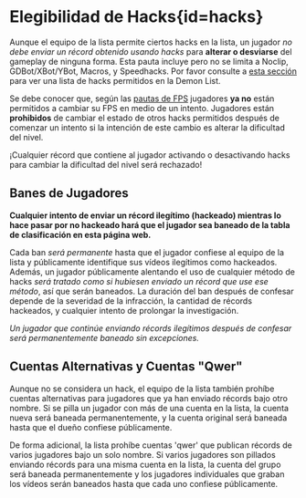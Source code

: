 <div class='panel fade js-scroll-anim' data-anim='fade'>

# Elegibilidad de Hacks{id=hacks}

Aunque el equipo de la lista permite ciertos hacks en la lista, un jugador *no debe enviar un récord obtenido usando hacks* para __alterar o desviarse__ del gameplay de ninguna forma. Esta pauta incluye pero no se limita a Noclip, GDBot/XBot/YBot, Macros, y Speedhacks. Por favor consulte a [esta sección](/guidelines/miscellaneous/#allowed-hacks) para ver una lista de hacks permitidos en la Demon List.

Se debe conocer que, según las [pautas de FPS](/guidelines/eligibility/#fps) jugadores **ya no** están permitidos a cambiar su FPS en medio de un intento. Jugadores están **prohibidos** de cambiar el estado de otros hacks permitidos después de comenzar un intento si la intención de este cambio es alterar la dificultad del nivel.
  
¡Cualquier récord que contiene al jugador activando o desactivando hacks para cambiar la dificultad del nivel será rechazado!

## Banes de Jugadores

******Cualquier intento de enviar un récord ilegítimo (hackeado) mientras lo hace pasar por no hackeado hará que el jugador sea baneado de la tabla de clasificación en esta página web.****** 

Cada ban *será permanente* hasta que el jugador confiese al equipo de la lista y públicamente identifique sus vídeos ilegítimos como hackeados. Además, un jugador públicamente alentando el uso de cualquier método de hacks *será tratado como si hubiesen enviado un récord que use ese método*, así que serán baneados. La duración del ban después de confesar depende de la severidad de la infracción, la cantidad de récords hackeados, y cualquier intento de prolongar la investigación. 

*Un jugador que continúe enviando récords ilegítimos después de confesar será permanentemente baneado sin excepciones.*

## Cuentas Alternativas y Cuentas "Qwer"

Aunque no se considera un hack, el equipo de la lista también prohíbe cuentas alternativas para jugadores que ya han enviado récords bajo otro nombre. Si se pilla un jugador con más de una cuenta en la lista, la cuenta nueva será baneada permanentemente, y la cuenta original será baneada hasta que el dueño confiese públicamente.

De forma adicional, la lista prohíbe cuentas 'qwer' que publican récords de varios jugadores bajo un solo nombre. Si varios jugadores son pillados enviando récords para una misma cuenta en la lista, la cuenta del grupo será baneada permanentemente y los jugadores individuales que graban los vídeos serán baneados hasta que cada uno confiese públicamente.

</div>
